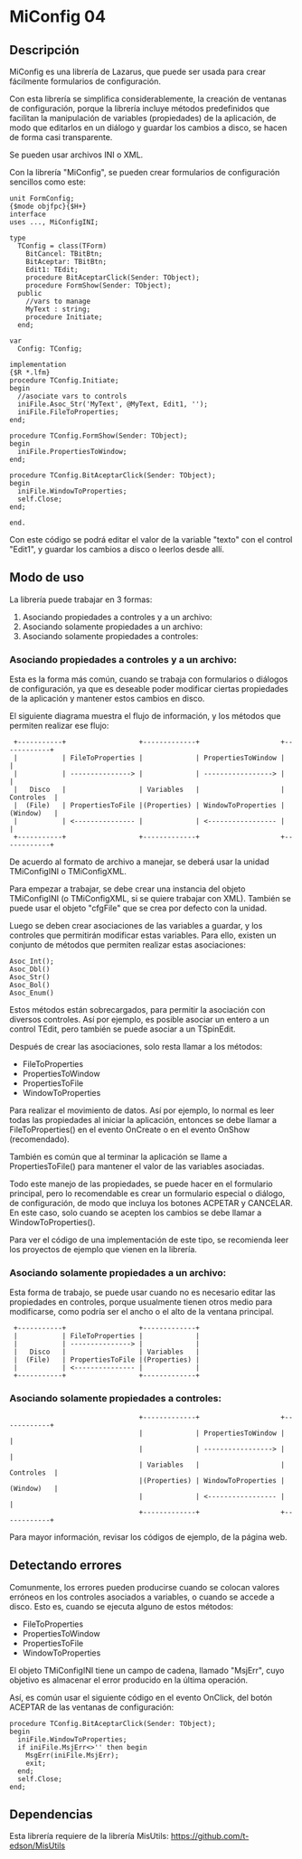 MiConfig 04
===========

## Descripción

MiConfig es una librería de Lazarus, que puede ser usada para crear fácilmente formularios de configuración.

Con esta librería se simplifica considerablemente, la creación de ventanas de configuración, porque la librería incluye métodos predefinidos que facilitan la manipulación de variables (propiedades) de la aplicación, de modo que editarlos en un diálogo y guardar los cambios a disco, se hacen de forma casi transparente.

Se pueden usar archivos INI o XML.

Con la librería "MiConfig", se pueden crear formularios de configuración sencillos como este:

```
unit FormConfig;
{$mode objfpc}{$H+}
interface
uses ..., MiConfigINI;  

type
  TConfig = class(TForm)
    BitCancel: TBitBtn;
    BitAceptar: TBitBtn;
    Edit1: TEdit;
    procedure BitAceptarClick(Sender: TObject);
    procedure FormShow(Sender: TObject);
  public
    //vars to manage
    MyText : string;
    procedure Initiate;
  end;

var
  Config: TConfig;

implementation
{$R *.lfm}
procedure TConfig.Initiate;
begin
  //asociate vars to controls
  iniFile.Asoc_Str('MyText', @MyText, Edit1, '');
  iniFile.FileToProperties;
end;

procedure TConfig.FormShow(Sender: TObject);
begin
  iniFile.PropertiesToWindow;
end;

procedure TConfig.BitAceptarClick(Sender: TObject);
begin
  iniFile.WindowToProperties;
  self.Close;
end;

end.
```

Con este código se podrá editar el valor de la variable "texto" con el control "Edit1", y guardar los cambios a disco o leerlos desde allí.

## Modo de uso

La librería puede trabajar en 3 formas:

1. Asociando propiedades a controles y a un archivo:
2. Asociando solamente propiedades a un archivo:
3. Asociando solamente propiedades a controles:

### Asociando propiedades a controles y a un archivo:

Esta es la forma más común, cuando se trabaja con formularios o diálogos de configuración, ya que es deseable poder modificar ciertas propiedades de la aplicación y mantener estos cambios en disco.

El siguiente diagrama muestra el flujo de información, y los métodos que permiten realizar ese flujo:

```
 +-----------+                  +-------------+                    +------------+
 |           | FileToProperties |             | PropertiesToWindow |            |
 |           | ---------------> |             | -----------------> |            |
 |   Disco   |                  | Variables   |                    | Controles  |
 |  (File)   | PropertiesToFile |(Properties) | WindowToProperties | (Window)   |
 |           | <--------------- |             | <----------------- |            |
 +-----------+                  +-------------+                    +------------+
```

De acuerdo al formato de archivo a manejar, se deberá usar la unidad TMiConfigINI o TMiConfigXML. 

Para empezar a trabajar, se debe crear una instancia del objeto TMiConfigINI (o TMiConfigXML, si se quiere trabajar con XML). También se puede usar el objeto "cfgFile" que se crea por defecto con la unidad.

Luego se deben crear asociaciones de las variables a guardar, y los controles que permitirán modificar estas variables. Para ello, existen un conjunto de métodos que permiten realizar estas asociaciones:

    Asoc_Int();
    Asoc_Dbl()
    Asoc_Str()
    Asoc_Bol()
    Asoc_Enum()

Estos métodos están sobrecargados, para permitir la asociación con diversos controles. Así por ejemplo, es posible asociar un entero a un control TEdit, pero también se puede asociar a un TSpinEdit.

Después de crear las asociaciones, solo resta llamar a los métodos:

* FileToProperties 
* PropertiesToWindow 
* PropertiesToFile 
* WindowToProperties 

Para realizar el movimiento de datos. Así por ejemplo, lo normal es leer todas las propiedades al iniciar la aplicación, entonces se debe llamar a FileToProperties() en el evento OnCreate o en el evento OnShow (recomendado).

También es común que al terminar la aplicación se llame a PropertiesToFile() para mantener el valor de las variables asociadas.
 
Todo este manejo de las propiedades, se puede hacer en el formulario principal, pero lo recomendable es crear un formulario especial o diálogo, de configuración, de modo que incluya los botones ACPETAR y CANCELAR. En este caso, solo cuando se acepten los cambios se debe llamar a WindowToProperties().

Para ver el código de una implementación de este tipo, se recomienda leer los proyectos de ejemplo que vienen en la librería.
 
### Asociando solamente propiedades a un archivo:
 
Esta forma de trabajo, se puede usar cuando no es necesario editar las propiedades en controles, porque usualmente tienen otros medio para modificarse, como podría ser el ancho o el alto de la ventana principal.

```
 +-----------+                  +-------------+ 
 |           | FileToProperties |             | 
 |           | ---------------> |             | 
 |   Disco   |                  | Variables   | 
 |  (File)   | PropertiesToFile |(Properties) | 
 |           | <--------------- |             | 
 +-----------+                  +-------------+ 
```

### Asociando solamente propiedades a controles:

```
                                +-------------+                    +------------+
                                |             | PropertiesToWindow |            |
                                |             | -----------------> |            |
                                | Variables   |                    | Controles  |
                                |(Properties) | WindowToProperties | (Window)   |
                                |             | <----------------- |            |
                                +-------------+                    +------------+
```

								

Para mayor información, revisar los códigos de ejemplo, de la página web.

## Detectando errores

Comunmente, los errores pueden producirse cuando se colocan valores erróneos en los controles asociados a variables, o cuando se accede a disco. Esto es, cuando se ejecuta alguno de estos métodos:

* FileToProperties 
* PropertiesToWindow 
* PropertiesToFile 
* WindowToProperties 

El objeto TMiConfigINI tiene un campo de cadena, llamado "MsjErr", cuyo objetivo es almacenar el error producido en la última operación.

Así, es común usar el siguiente código en el evento OnClick, del botón ACEPTAR de las ventanas de configuración:

```
procedure TConfig.BitAceptarClick(Sender: TObject);
begin
  iniFile.WindowToProperties;
  if iniFile.MsjErr<>'' then begin
    MsgErr(iniFile.MsjErr);
    exit;
  end;
  self.Close;
end;
```
## Dependencias

Esta librería requiere de la librería MisUtils: https://github.com/t-edson/MisUtils

